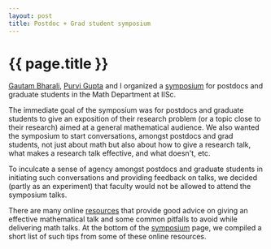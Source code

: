 ```yaml
---
layout: post
title: Postdoc + Grad student symposium
---
```


{{ page.title }}
================

<a href="http://math.iisc.ac.in/~bharali/">Gautam Bharali</a>, <a href="http://math.iisc.ac.in/~purvigupta/">Purvi Gupta</a> and I organized a <a href="http://math.iisc.ac.in/~purvigupta/PSS.html">symposium</a> for postdocs and graduate students in the Math Department at IISc. 

The immediate goal of the symposium was for postdocs and graduate students to give an exposition of their research problem (or a topic close to their research) aimed at a general mathematical audience. We also wanted the symposium to start conversations, amongst postdocs and grad students, not just about math but also about how to give a research talk, what makes a research talk effective, and what doesn't, etc. 

To inculcate a sense of agency amongst postdocs and graduate students in initiating such conversations and providing feedback on talks, we decided (partly as an experiment) that faculty would not be allowed to attend the symposium talks. 

There are many online <a href="https://sites.lsa.umich.edu/math-graduates/best-practices-advice/giving-talks/">resources</a> that provide good advice on giving an effective mathematical talk and some common pitfalls to avoid while delivering math talks. At the bottom of the <a href="http://math.iisc.ac.in/~purvigupta/PSS.html">symposium</a> page, we compiled a short list of such tips from some of these online resources.



 







